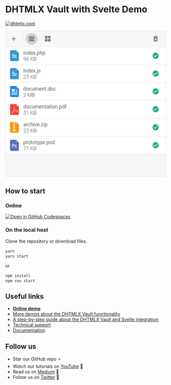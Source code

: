 # DHTMLX Vault with Svelte Demo

[![dhtmlx.com](https://img.shields.io/badge/made%20by-DHTMLX-blue)](https://dhtmlx.com/)

<img src="https://raw.githubusercontent.com/DHTMLX/svelte-vault-demo/master/vault.png" width="550">


## How to start

### Online

[![Open in GitHub Codespaces](https://github.com/codespaces/badge.svg)](https://codespaces.new/DHTMLX/svelte-vault-demo) 

### On the local host 

Clone the repository or download files.

```
yarn
yarn start
```

or

```
npm install
npm run start
```

## Useful links

- **[Online demo](https://replit.com/@dhtmlx/dhtmlx-vault-with-svelte)**
- [More demos about the DHTMLX Vault functionality](https://snippet.dhtmlx.com/26x2jra2?tag=vault)
- [A step-by-step guide about the DHTMLX Vault and Svelte integration](https://docs.dhtmlx.com/vault/svelte_integration.html) 
- [Technical support ](https://forum.dhtmlx.com/c/vault)
- [Documentation](https://docs.dhtmlx.com/vault)

## Follow us

- Star our GitHub repo :star:
- Watch our tutorials on [YouTube](https://www.youtube.com/user/dhtmlx/videos) :eyes:
- Read us on [Medium](https://dhtmlx.medium.com) :newspaper:
- Follow us on [Twitter](https://twitter.com/dhtmlx) :feet:
